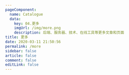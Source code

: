 ```yaml
---
pageComponent: 
  name: Catalogue
  data: 
    key: 04.更多
    imgUrl: /img/more.png
    description: 后端、服务器、技术、在线工具等更多文章和页面
title: 更多
date: 2020-03-11 21:50:56
permalink: /more
sidebar: false
article: false
comment: false
editLink: false
---
```


